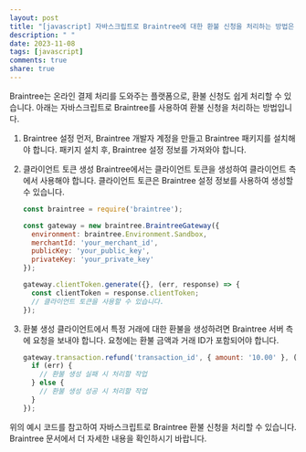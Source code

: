 ```yaml
---
layout: post
title: "[javascript] 자바스크립트로 Braintree에 대한 환불 신청을 처리하는 방법은 무엇인가요?"
description: " "
date: 2023-11-08
tags: [javascript]
comments: true
share: true
---
```

Braintree는 온라인 결제 처리를 도와주는 플랫폼으로, 환불 신청도 쉽게 처리할 수 있습니다. 아래는 자바스크립트로 Braintree를 사용하여 환불 신청을 처리하는 방법입니다.

1. Braintree 설정
   먼저, Braintree 개발자 계정을 만들고 Braintree 패키지를 설치해야 합니다. 패키지 설치 후, Braintree 설정 정보를 가져와야 합니다.

2. 클라이언트 토큰 생성
   Braintree에서는 클라이언트 토큰을 생성하여 클라이언트 측에서 사용해야 합니다. 클라이언트 토큰은 Braintree 설정 정보를 사용하여 생성할 수 있습니다.

   ```javascript
   const braintree = require('braintree');
   
   const gateway = new braintree.BraintreeGateway({
     environment: braintree.Environment.Sandbox,
     merchantId: 'your_merchant_id',
     publicKey: 'your_public_key',
     privateKey: 'your_private_key'
   });
   
   gateway.clientToken.generate({}, (err, response) => {
     const clientToken = response.clientToken;
     // 클라이언트 토큰을 사용할 수 있습니다.
   });
   ```

3. 환불 생성
   클라이언트에서 특정 거래에 대한 환불을 생성하려면 Braintree 서버 측에 요청을 보내야 합니다. 요청에는 환불 금액과 거래 ID가 포함되어야 합니다.

   ```javascript
   gateway.transaction.refund('transaction_id', { amount: '10.00' }, (err, result) => {
     if (err) {
       // 환불 생성 실패 시 처리할 작업
     } else {
       // 환불 생성 성공 시 처리할 작업
     }
   });
   ```

위의 예시 코드를 참고하여 자바스크립트로 Braintree 환불 신청을 처리할 수 있습니다. Braintree 문서에서 더 자세한 내용을 확인하시기 바랍니다.
